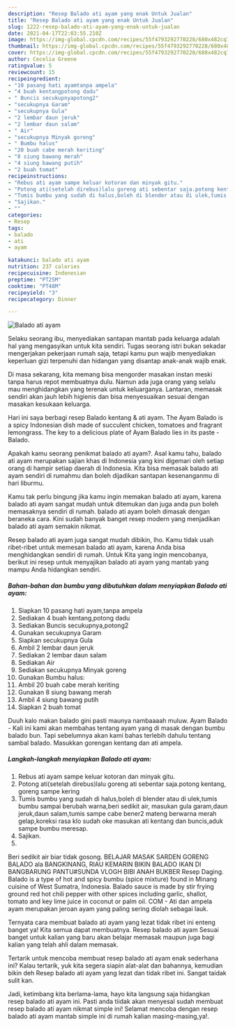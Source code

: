 ```yaml
---
description: "Resep Balado ati ayam yang enak Untuk Jualan"
title: "Resep Balado ati ayam yang enak Untuk Jualan"
slug: 1222-resep-balado-ati-ayam-yang-enak-untuk-jualan
date: 2021-04-17T22:03:55.210Z
image: https://img-global.cpcdn.com/recipes/55f4793292770228/680x482cq70/balado-ati-ayam-foto-resep-utama.jpg
thumbnail: https://img-global.cpcdn.com/recipes/55f4793292770228/680x482cq70/balado-ati-ayam-foto-resep-utama.jpg
cover: https://img-global.cpcdn.com/recipes/55f4793292770228/680x482cq70/balado-ati-ayam-foto-resep-utama.jpg
author: Cecelia Greene
ratingvalue: 5
reviewcount: 15
recipeingredient:
- "10 pasang hati ayamtanpa ampela"
- "4 buah kentangpotong dadu"
- " Buncis secukupnyapotong2"
- "secukupnya Garam"
- "secukupnya Gula"
- "2 lembar daun jeruk"
- "2 lembar daun salam"
- " Air"
- "secukupnya Minyak goreng"
- " Bumbu halus"
- "20 buah cabe merah keriting"
- "8 siung bawang merah"
- "4 siung bawang putih"
- "2 buah tomat"
recipeinstructions:
- "Rebus ati ayam sampe keluar kotoran dan minyak gitu."
- "Potong ati(setelah direbus)lalu goreng ati sebentar saja.potong kentang, goreng sampe kering"
- "Tumis bumbu yang sudah di halus,boleh di blender atau di ulek,tumis bumbu sampai berubah warna,beri sedikit air, masukan gula garam,daun jeruk,daun salam,tumis sampe cabe bener2 mateng berwarna merah gelap,koreksi rasa klo sudah oke masukan ati kentang dan buncis,aduk sampe bumbu meresap."
- "Sajikan."
- ""
categories:
- Resep
tags:
- balado
- ati
- ayam

katakunci: balado ati ayam 
nutrition: 237 calories
recipecuisine: Indonesian
preptime: "PT25M"
cooktime: "PT48M"
recipeyield: "3"
recipecategory: Dinner

---
```



![Balado ati ayam](https://img-global.cpcdn.com/recipes/55f4793292770228/680x482cq70/balado-ati-ayam-foto-resep-utama.jpg)

Selaku seorang ibu, menyediakan santapan mantab pada keluarga adalah hal yang mengasyikan untuk kita sendiri. Tugas seorang istri bukan sekadar mengerjakan pekerjaan rumah saja, tetapi kamu pun wajib menyediakan keperluan gizi terpenuhi dan hidangan yang disantap anak-anak wajib enak.

Di masa  sekarang, kita memang bisa mengorder masakan instan meski tanpa harus repot membuatnya dulu. Namun ada juga orang yang selalu mau menghidangkan yang terenak untuk keluarganya. Lantaran, memasak sendiri akan jauh lebih higienis dan bisa menyesuaikan sesuai dengan masakan kesukaan keluarga. 

Hari ini saya berbagi resep Balado kentang &amp; ati ayam. The Ayam Balado is a spicy Indonesian dish made of succulent chicken, tomatoes and fragrant lemongrass. The key to a delicious plate of Ayam Balado lies in its paste -Balado.

Apakah kamu seorang penikmat balado ati ayam?. Asal kamu tahu, balado ati ayam merupakan sajian khas di Indonesia yang kini digemari oleh setiap orang di hampir setiap daerah di Indonesia. Kita bisa memasak balado ati ayam sendiri di rumahmu dan boleh dijadikan santapan kesenanganmu di hari liburmu.

Kamu tak perlu bingung jika kamu ingin memakan balado ati ayam, karena balado ati ayam sangat mudah untuk ditemukan dan juga anda pun boleh memasaknya sendiri di rumah. balado ati ayam boleh dimasak dengan beraneka cara. Kini sudah banyak banget resep modern yang menjadikan balado ati ayam semakin nikmat.

Resep balado ati ayam juga sangat mudah dibikin, lho. Kamu tidak usah ribet-ribet untuk memesan balado ati ayam, karena Anda bisa menghidangkan sendiri di rumah. Untuk Kita yang ingin mencobanya, berikut ini resep untuk menyajikan balado ati ayam yang mantab yang mampu Anda hidangkan sendiri.

<!--inarticleads1-->

##### Bahan-bahan dan bumbu yang dibutuhkan dalam menyiapkan Balado ati ayam:

1. Siapkan 10 pasang hati ayam,tanpa ampela
1. Sediakan 4 buah kentang,potong dadu
1. Sediakan  Buncis secukupnya,potong2
1. Gunakan secukupnya Garam
1. Siapkan secukupnya Gula
1. Ambil 2 lembar daun jeruk
1. Sediakan 2 lembar daun salam
1. Sediakan  Air
1. Sediakan secukupnya Minyak goreng
1. Gunakan  Bumbu halus:
1. Ambil 20 buah cabe merah keriting
1. Gunakan 8 siung bawang merah
1. Ambil 4 siung bawang putih
1. Siapkan 2 buah tomat


Duuh kalo makan balado gini pasti maunya nambaaaah muluw. Ayam Balado - Kali ini kami akan membahas tentang ayam yang di masak dengan bumbu balado bun. Tapi sebelumnya akan kami bahas terlebih dahulu tentang sambal balado. Masukkan gorengan kentang dan ati ampela. 

<!--inarticleads2-->

##### Langkah-langkah menyiapkan Balado ati ayam:

1. Rebus ati ayam sampe keluar kotoran dan minyak gitu.
1. Potong ati(setelah direbus)lalu goreng ati sebentar saja.potong kentang, goreng sampe kering
1. Tumis bumbu yang sudah di halus,boleh di blender atau di ulek,tumis bumbu sampai berubah warna,beri sedikit air, masukan gula garam,daun jeruk,daun salam,tumis sampe cabe bener2 mateng berwarna merah gelap,koreksi rasa klo sudah oke masukan ati kentang dan buncis,aduk sampe bumbu meresap.
1. Sajikan.
1. 


Beri sedikit air biar tidak gosong. BELAJAR MASAK SARDEN GORENG BALADO ala BANGKINANG, RIAU KEMARIN BIKIN BALADO IKAN DI BANGBARUNG PANTU#SUNDA VLOGH BIBI ANAH BUKBER Resep Daging. Balado is a type of hot and spicy bumbu (spice mixture) found in Minang cuisine of West Sumatra, Indonesia. Balado sauce is made by stir frying ground red hot chili pepper with other spices including garlic, shallot, tomato and key lime juice in coconut or palm oil. COM - Ati dan ampela ayam merupakan jeroan ayam yang paling sering diolah sebagai lauk. 

Ternyata cara membuat balado ati ayam yang lezat tidak ribet ini enteng banget ya! Kita semua dapat membuatnya. Resep balado ati ayam Sesuai banget untuk kalian yang baru akan belajar memasak maupun juga bagi kalian yang telah ahli dalam memasak.

Tertarik untuk mencoba membuat resep balado ati ayam enak sederhana ini? Kalau tertarik, yuk kita segera siapin alat-alat dan bahannya, kemudian bikin deh Resep balado ati ayam yang lezat dan tidak ribet ini. Sangat taidak sulit kan. 

Jadi, ketimbang kita berlama-lama, hayo kita langsung saja hidangkan resep balado ati ayam ini. Pasti anda tiidak akan menyesal sudah membuat resep balado ati ayam nikmat simple ini! Selamat mencoba dengan resep balado ati ayam mantab simple ini di rumah kalian masing-masing,ya!.

